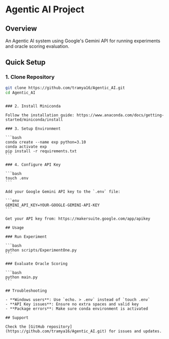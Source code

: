# Agentic AI Project

## Overview

An Agentic AI system using Google's Gemini API for running experiments and oracle scoring evaluation.

## Quick Setup

### 1. Clone Repository

```bash
git clone https://github.com/tramya16/Agentic_AI.git
cd Agentic_AI
```

````

### 2. Install Miniconda

Follow the installation guide: https://www.anaconda.com/docs/getting-started/miniconda/install

### 3. Setup Environment

```bash
conda create --name exp python=3.10
conda activate exp
pip install -r requirements.txt
```

### 4. Configure API Key

```bash
touch .env
```

Add your Google Gemini API key to the `.env` file:

```env
GEMINI_API_KEY=YOUR-GOOGLE-GEMINI-API-KEY
```

Get your API key from: https://makersuite.google.com/app/apikey

## Usage

### Run Experiment

```bash
python scripts/ExperimentOne.py
```

### Evaluate Oracle Scoring

```bash
python main.py
```

## Troubleshooting

- **Windows users**: Use `echo. > .env` instead of `touch .env`
- **API Key issues**: Ensure no extra spaces and valid key
- **Package errors**: Make sure conda environment is activated

## Support

Check the [GitHub repository](https://github.com/tramya16/Agentic_AI.git) for issues and updates.
````
